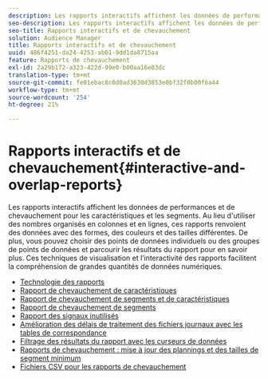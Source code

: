 ```yaml
---
description: Les rapports interactifs affichent les données de performances et de chevauchement pour les caractéristiques et les segments. Au lieu d'utiliser des nombres organisés en colonnes et en lignes, ces rapports renvoient des données en utilisant des formes, des couleurs et des tailles différentes. De plus, vous pouvez choisir des points de données individuels ou des groupes de points de données et parcourir les résultats du rapport pour en savoir plus. Ces techniques de visualisation et l’interactivité des rapports facilitent la compréhension de grandes quantités de données numériques.
seo-description: Les rapports interactifs affichent les données de performances et de chevauchement pour les caractéristiques et les segments. Au lieu d'utiliser des nombres organisés en colonnes et en lignes, ces rapports renvoient des données en utilisant des formes, des couleurs et des tailles différentes. De plus, vous pouvez choisir des points de données individuels ou des groupes de points de données et parcourir les résultats du rapport pour en savoir plus. Ces techniques de visualisation et l’interactivité des rapports facilitent la compréhension de grandes quantités de données numériques.
seo-title: Rapports interactifs et de chevauchement
solution: Audience Manager
title: Rapports interactifs et de chevauchement
uuid: 486f4251-da24-4253-ab01-9dd1da8715aa
feature: Rapports de chevauchement
exl-id: 2a29b172-a323-422d-99e0-b00aa16e03dc
translation-type: tm+mt
source-git-commit: fe01ebac8c0d0ad3630d3853e0bf32f0b00f6a44
workflow-type: tm+mt
source-wordcount: '254'
ht-degree: 21%

---
```


# Rapports interactifs et de chevauchement{#interactive-and-overlap-reports}

Les rapports interactifs affichent les données de performances et de chevauchement pour les caractéristiques et les segments. Au lieu d&#39;utiliser des nombres organisés en colonnes et en lignes, ces rapports renvoient des données avec des formes, des couleurs et des tailles différentes. De plus, vous pouvez choisir des points de données individuels ou des groupes de points de données et parcourir les résultats du rapport pour en savoir plus. Ces techniques de visualisation et l’interactivité des rapports facilitent la compréhension de grandes quantités de données numériques.

+ [Technologie des rapports](interactive-report-technology.md)
+ [Rapport de chevauchement de caractéristiques](trait-trait-overlap-report.md)
+ [Rapport de chevauchement de segments et de caractéristiques](segment-trait-overlap-report.md)
+ [Rapport de chevauchement de segments](segment-segment-overlap-report.md)
+ [Rapport des signaux inutilisés](unused-signals.md)
+ [Amélioration des délais de traitement des fichiers journaux avec les tables de correspondance](lookup-tables.md)
+ [Filtrage des résultats du rapport avec les curseurs de données](data-sliders.md)
+ [Rapports de chevauchement : mise à jour des plannings et des tailles de segment minimum](overlap-minimum-segment-size.md)
+ [Fichiers CSV pour les rapports de chevauchement](overlap-csv-files.md)

<!-- 

c_dynamic_reports.xml

 -->

